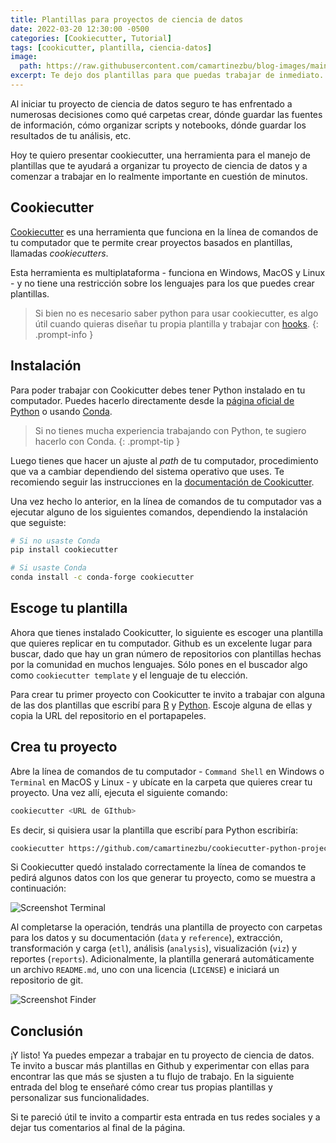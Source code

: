 ```yaml
---
title: Plantillas para proyectos de ciencia de datos
date: 2022-03-20 12:30:00 -0500
categories: [Cookiecutter, Tutorial]
tags: [cookicutter, plantilla, ciencia-datos]
image: 
  path: https://raw.githubusercontent.com/camartinezbu/blog-images/main/posts/2022-03-20-plantillas-para-proyectos-de-ciencia-de-datos/hero.jpeg
excerpt: Te dejo dos plantillas para que puedas trabajar de inmediato.
---
```


Al iniciar tu proyecto de ciencia de datos seguro te has enfrentado a numerosas decisiones como qué carpetas crear, dónde guardar las fuentes de información, cómo organizar scripts y notebooks, dónde guardar los resultados de tu análisis, etc. 

Hoy te quiero presentar cookiecutter, una herramienta para el manejo de plantillas que te ayudará a organizar tu proyecto de ciencia de datos y a comenzar a trabajar en lo realmente importante en cuestión de minutos.

## Cookiecutter

[Cookiecutter](https://cookiecutter.readthedocs.io/en/latest/README.html) es una herramienta que funciona en la línea de comandos de tu computador que te permite crear proyectos basados en plantillas, llamadas *cookiecutters*.

Esta herramienta es multiplataforma - funciona en Windows, MacOS y Linux - y no tiene una restricción sobre los lenguajes para los que puedes crear plantillas.

> Si bien no es necesario saber python para usar cookiecutter, es algo útil cuando quieras diseñar tu propia plantilla y trabajar con [hooks](https://cookiecutter.readthedocs.io/en/latest/advanced/hooks.html?highlight=hook#writing-hooks).
{: .prompt-info }

## Instalación

Para poder trabajar con Cookicutter debes tener Python instalado en tu computador. Puedes hacerlo directamente desde la [página oficial de Python](https://www.python.org/downloads/) o usando [Conda](https://docs.conda.io/projects/conda/en/latest/user-guide/install/index.html).

> Si no tienes mucha experiencia trabajando con Python, te sugiero hacerlo con Conda.
{: .prompt-tip }

Luego tienes que hacer un ajuste al *path* de tu computador, procedimiento que va a cambiar dependiendo del sistema operativo que uses. Te recomiendo seguir las instrucciones en la [documentación de Cookicutter](https://cookiecutter.readthedocs.io/en/latest/installation.html).

Una vez hecho lo anterior, en la línea de comandos de tu computador vas a ejecutar alguno de los siguientes comandos, dependiendo la instalación que seguiste:

```bash
# Si no usaste Conda
pip install cookiecutter

# Si usaste Conda
conda install -c conda-forge cookiecutter
```

## Escoge tu plantilla

Ahora que tienes instalado Cookicutter, lo siguiente es escoger una plantilla que quieres replicar en tu computador. Github es un excelente lugar para buscar, dado que hay un gran número de repositorios con plantillas hechas por la comunidad en muchos lenguajes. Sólo pones en el buscador algo como `cookiecutter template` y el lenguaje de tu elección.

Para crear tu primer proyecto con Cookicutter te invito a trabajar con alguna de las dos plantillas que escribí para [R](https://github.com/camartinezbu/cookiecutter-r-project) y [Python](https://github.com/camartinezbu/cookiecutter-python-project). Escoje alguna de ellas y copia la URL del repositorio en el portapapeles.


## Crea tu proyecto

Abre la línea de comandos de tu computador - `Command Shell` en Windows o `Terminal` en MacOS y Linux - y ubícate en la carpeta que quieres crear tu proyecto. Una vez allí, ejecuta el siguiente comando:

```bash
cookiecutter <URL de GIthub>
```

Es decir, si quisiera usar la plantilla que escribí para Python escribiría:

```bash
cookiecutter https://github.com/camartinezbu/cookiecutter-python-project
```

Si Cookiecutter quedó instalado correctamente la línea de comandos te pedirá algunos datos con los que generar tu proyecto, como se muestra a continuación:

![Screenshot Terminal](/posts/2022-03-20-plantillas-para-proyectos-de-ciencia-de-datos/Terminal-screenshot.jpg)

Al completarse la operación, tendrás una plantilla de proyecto con carpetas para los datos y su documentación (`data` y `reference`), extracción, transformación y carga (`etl`), análisis (`analysis`), visualización (`viz`) y reportes (`reports`). Adicionalmente, la plantilla generará automáticamente un archivo `README.md`, uno con una licencia (`LICENSE`) e iniciará un repositorio de git.

![Screenshot Finder](/posts/2022-03-20-plantillas-para-proyectos-de-ciencia-de-datos/Finder-screenshot.jpg)


## Conclusión

¡Y listo! Ya puedes empezar a trabajar en tu proyecto de ciencia de datos. Te invito a buscar más plantillas en Github y experimentar con ellas para encontrar las que más se sjusten a tu flujo de trabajo. En la siguiente entrada del blog te enseñaré cómo crear tus propias plantillas y personalizar sus funcionalidades.

Si te pareció útil te invito a compartir esta entrada en tus redes sociales y a dejar tus comentarios al final de la página.
